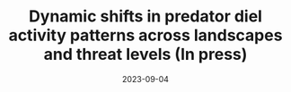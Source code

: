 ---
title: "Dynamic shifts in predator diel activity patterns across landscapes and threat levels (In press)"

authors:
- MW Rees
- BA Wintle
- JH Pascoe
- M Le Pla
- EK Birnbaum 
- BA Hradsky
date: "2023-09-04"

publication: "Oikos"

links:
    code: https://github.com/matt-w-rees/spatiotemporal-gams-invasive-predators
    data: https://doi.org/10.5061/dryad.9ghx3ffq4
---